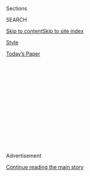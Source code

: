 <div id="app">

<div>

<div>

<div>

<div class="NYTAppHideMasthead css-1q2w90k e1suatyy0">

<div class="section css-ui9rw0 e1suatyy2">

<div class="css-eph4ug er09x8g0">

<div class="css-6n7j50">

</div>

<span class="css-1dv1kvn">Sections</span>

<div class="css-10488qs">

<span class="css-1dv1kvn">SEARCH</span>

</div>

[Skip to content](#site-content)[Skip to site index](#site-index)

</div>

<div id="masthead-section-label" class="css-1wr3we4 eaxe0e00">

[Style](https://www.nytimes.com/section/style)

</div>

<div class="css-10698na e1huz5gh0">

</div>

</div>

<div id="masthead-bar-one" class="section hasLinks css-15hmgas e1csuq9d3">

<div class="css-uqyvli e1csuq9d0">

</div>

<div class="css-1uqjmks e1csuq9d1">

</div>

<div class="css-9e9ivx">

[](https://myaccount.nytimes.com/auth/login?response_type=cookie&client_id=vi)

</div>

<div class="css-1bvtpon e1csuq9d2">

[Today’s Paper](https://www.nytimes.com/section/todayspaper)

</div>

</div>

</div>

</div>

<div data-aria-hidden="false">

<div id="site-content" role="main">

<div>

<div class="css-1aor85t" style="opacity:0.000000001;z-index:-1;visibility:hidden">

<div class="css-1hqnpie">

<div class="css-epjblv">

<span class="css-17xtcya">[Style](/section/style)</span><span class="css-x15j1o">|</span><span class="css-fwqvlz">Once
Science Fiction, Gene Editing Is Now a Looming Reality</span>

</div>

<div class="css-k008qs">

<div class="css-1iwv8en">

<span class="css-18z7m18"></span>

<div>

</div>

</div>

<span class="css-1n6z4y">https://nyti.ms/2WIuHOz</span>

<div class="css-1705lsu">

<div class="css-4xjgmj">

<div class="css-4skfbu" role="toolbar" data-aria-label="Social Media Share buttons, Save button, and Comments Panel with current comment count" data-testid="share-tools">

  - 
  - 
  - 
  - 
    
    <div class="css-6n7j50">
    
    </div>

  - 
  - 

</div>

</div>

</div>

</div>

</div>

</div>

<div id="NYT_TOP_BANNER_REGION" class="css-13pd83m">

</div>

<div id="top-wrapper" class="css-1sy8kpn">

<div id="top-slug" class="css-l9onyx">

Advertisement

</div>

[Continue reading the main story](#after-top)

<div class="ad top-wrapper" style="text-align:center;height:100%;display:block;min-height:250px">

<div id="top" class="place-ad" data-position="top" data-size-key="top">

</div>

</div>

<div id="after-top">

</div>

</div>

<div>

<div id="sponsor-wrapper" class="css-1hyfx7x">

<div id="sponsor-slug" class="css-19vbshk">

Supported by

</div>

[Continue reading the main story](#after-sponsor)

<div id="sponsor" class="ad sponsor-wrapper" style="text-align:center;height:100%;display:block">

</div>

<div id="after-sponsor">

</div>

</div>

<div class="css-186x18t">

</div>

<div class="css-1vkm6nb ehdk2mb0">

# Once Science Fiction, Gene Editing Is Now a Looming Reality

</div>

The prospect of erasing some disabilities and perceived deficiencies
hovers at the margins of what people consider ethically acceptable.

<div class="css-79elbk" data-testid="photoviewer-wrapper">

<div class="css-z3e15g" data-testid="photoviewer-wrapper-hidden">

</div>

<div class="css-1a48zt4 ehw59r15" data-testid="photoviewer-children">

![<span class="css-cnj6d5 e1z0qqy90" itemprop="copyrightHolder"><span class="css-1ly73wi e1tej78p0">Credit...</span><span><span>Hayley
Wall</span></span></span>](https://static01.nyt.com/images/2020/07/26/multimedia/00ADA-GENEEDITING/00ADA-GENEEDITING-articleLarge.jpg?quality=75&auto=webp&disable=upscale)

</div>

</div>

<div class="css-18e8msd">

<div class="css-vp77d3 epjyd6m0">

<div class="css-1baulvz">

By [<span class="css-1baulvz last-byline" itemprop="name">Katie
Hafner</span>](https://www.nytimes.com/by/katie-hafner)

</div>

</div>

  - July 22, 2020

  - 
    
    <div class="css-4xjgmj">
    
    <div class="css-d8bdto" role="toolbar" data-aria-label="Social Media Share buttons, Save button, and Comments Panel with current comment count" data-testid="share-tools">
    
      - 
      - 
      - 
      - 
        
        <div class="css-6n7j50">
        
        </div>
    
      - 
      - 
    
    </div>
    
    </div>

</div>

</div>

<div class="section meteredContent css-1r7ky0e" name="articleBody" itemprop="articleBody">

<div class="css-1fanzo5 StoryBodyCompanionColumn">

<div class="css-53u6y8">

*This article is part of a series exploring how the Americans With
Disabilities Act has shaped modern life for people with disabilities.*

</div>

</div>

<div class="audioFigureHeading">

### Listen to This Article

<span class="css-16qbtva">Audio Recording by Audm</span>

</div>

<div class="css-qe9gm7">

<div>

</div>

</div>

<div class="css-1fanzo5 StoryBodyCompanionColumn">

<div class="css-53u6y8">

*To hear more audio stories from publishers like The New York Times,
download*
[**](https://www.audm.com/?utm_source=nytmag&utm_medium=embed&utm_campaign=left_behind_draper)
[*Audm for iPhone or
Android*](https://www.audm.com/?utm_source=nyt&utm_medium=embed&utm_campaign=gene_editing_reality)*.*

Ask any expectant couple what they hope their baby will be, and one
answer is likely to be “healthy.”

But one gene gone awry can imperil a child’s health, causing serious
disease or a disability that leaves one more susceptible to health
issues. With advances in gene-editing technology, though, biomedicine is
entering an uncharted era in which a genetic mutation can be reversed,
not only for one person but also for subsequent generations.

</div>

</div>

<div class="css-1fanzo5 StoryBodyCompanionColumn">

<div class="css-53u6y8">

Public debate has swirled around genetic engineering since the first
experiments in gene splicing in the 1970s. But the debate has taken on
new urgency in recent years as gene modification has been simplified
with CRISPR (short for Clustered Regularly Interspaced Short Palindromic
Repeats) technology.

Scientists have compared the technology to word processing software: It
acts like a cursor placed next to a typo, capable of editing a gene at a
level so granular it can change a single letter in a long genetic
sequence.

While still highly theoretical when it comes to eliminating
disabilities, gene editing has drawn the attention of the disability
community. The prospect of erasing some disabilities and perceived
deficiencies hovers at the margins of what people consider ethically
acceptable.

“People are understandably very scared of it, of the many different
roads it could take us down as a society,” said Meghan Halley, a
bioethics researcher at Stanford University and mother of three
children, including a 5-year-old with a disability. “Broadly speaking,
this is always going to be problematic because of the many things that
disability means.”

CRISPR is widely seen as holding great promise for treating diseases
that until now have been intractable.

</div>

</div>

<div class="css-1fanzo5 StoryBodyCompanionColumn">

<div class="css-53u6y8">

There are two main types of CRISPR-based editing. One is the correction
of a gene in an individual living with a condition or disease. This is
known as somatic cell editing (“somatic” refers to the body). [In
June](https://www.npr.org/sections/health-shots/2020/06/23/877543610/a-year-in-1st-patient-to-get-gene-editing-for-sickle-cell-disease-is-thriving),
NPR reported that Victoria Gray, a woman with sickle cell disease,
experienced a significant decrease in her episodes of painful sickle
crises in the first year after gene-editing treatment.

In the future, Ms. Gray’s children or grandchildren may be able to take
advantage of the other type of CRISPR “fix”: an edit to the human germ
line. This involves making changes to a fertilized egg that not only
last<span class="css-8l6xbc evw5hdy0"> </span>through the life of an
individual but also are passed on to future generations.

This type of “inheritable” gene editing is inapplicable to conditions
like autism or diabetes, in which the hereditary component is caused by
many different genes. But it is suited to disorders caused by variation
in a single gene. Sickle cell disease fits into that category, as do
cystic fibrosis and Duchenne muscular dystrophy.

Yet bioethicists point out that inheritable gene editing raises large
societal questions, given the dire consequences of an error, as well as
the ethical questions that arise at the prospect of erasing disability
from human existence. There is also concern that gene editing for health
reasons will be out of reach for many because of its cost.

“There absolutely must be broad public discussions about whether we’re
ready to use something that has an unprecedented capability of making
changes that have the potential to be passed on to subsequent
generations,” said Dana Carroll, a biochemistry professor at the
University of Utah who is interim director of the Public Impact Program
at the Innovative Genomics Institute at the University of California,
Berkeley.

The debate grew more heated in 2018, after a scientist in China
announced the birth of the world’s first gene-edited babies — twin girls
— using CRISPR to give them immunity to H.I.V. The announcement
generated outrage around the world. In
[December 2019](https://www.nytimes.com/2019/12/30/business/china-scientist-genetic-baby-prison.html),
a court in China sentenced the scientist to three years in prison for
carrying out “illegal medical practices.”

</div>

</div>

<div class="css-1fanzo5 StoryBodyCompanionColumn">

<div class="css-53u6y8">

Last year, a group of scientists from seven countries called for a
[global moratorium](https://www.nature.com/articles/d41586-019-00726-5)
on changing inheritable DNA to make genetically modified children.

Professor Halley’s **** middle child, Philip, was born with multiple
anomalies of his gastrointestinal system. In addition, Philip has had a
succession of health complications, including a stroke just before age
2, leading his doctors to suspect a still-unidentified genetic disorder.

Families like hers, Professor Halley said, offer good examples of “very
ripe cognitive dissonance” around the topic of inheritable gene editing.
As a mother, she said, she would do anything to prevent the pain her son
has been through.

Yet she is aware of the inconsistency between that desire and her
unwillingness to “do anything that would take away him, take away who he
is,” she said. “And he is who he is partly because of the challenges he
has faced.”

Professor Halley acknowledged the inherent tension between the huge
benefits that gene-editing technology could bring in preventing serious
diseases and disabilities for which there is no treatment, and what she
calls the “potential risk of going down a road that feels uncomfortably
close to eugenics.”

Less ethically freighted are therapies to cure serious diseases in
people who are already living with them. “I think that there are
opportunities to use gene-editing technologies to treat genetic diseases
that don’t raise the societal implications of altering permanently
patterns of human inheritance,” said Dr. Alex Marson, director of the
Gladstone-UCSF Institute of Genomic Immunology in San Francisco.

</div>

</div>

<div class="css-1fanzo5 StoryBodyCompanionColumn">

<div class="css-53u6y8">

“This is an opportunity for patients to consent to these procedures and
be involved in the discussions about the risks and benefits in ways that
wouldn’t be possible by intervening in an embryo,” Dr. Marson said.
“Plus the modification wouldn’t be passed on to the patient’s sperm or
eggs. So it wouldn’t affect future generations.”

Yet, according to interviews with parents of children with disabilities,
as well as the children themselves, many are ambivalent about gene
editing in general.

Ruthie Weiss, 13, was born with oculocutaneous albinism, a genetic
disorder greatly impairing her vision that could theoretically be
addressed by CRISPR.

“If there was someone who could have waved a magic wand and made the
whole thing go away, we would have done that in an instant,” said Dr.
Ethan Weiss, Ruthie’s father. Yet now, Dr. Weiss said, having watched
Ruthie grow up, “We’re blessed to have her as she is.”

That ambivalence toward gene editing was reflected in a [2018 Pew
Research Center
survey](https://www.pewresearch.org/science/2018/07/26/public-views-of-gene-editing-for-babies-depend-on-how-it-would-be-used/),
which found that a majority of Americans approved of gene editing that
would result in direct health benefits while they considered the use of
such techniques to bolster a baby’s intelligence to be going “too far.”

The survey also found that the biggest worry was that gene editing would
be available only to those who could afford it.

</div>

</div>

<div class="css-1fanzo5 StoryBodyCompanionColumn">

<div class="css-53u6y8">

“That’s a critical ethical issue,” Dr. Marson said. “We have a real
responsibility when we develop these technologies to think about how to
make them scalable and accessible.”

Lizzie Nattinger and Fabrizio Pirolo, who live in Brooklyn, went through
a scare earlier this year when, during Ms. Nattinger’s pregnancy with
their first child, a routine ultrasound in the second trimester showed a
bowel abnormality in the fetus that might indicate a marker for cystic
fibrosis or Down syndrome.

Results of further testing came back showing no such markers, and their
son, Giacomo, was born in mid-June. But in the weeks that they were
facing uncertainty, the couple fretted over whether they might have to
choose between terminating the pregnancy and caring for and raising a
severely disabled child. “I already felt emotionally connected to the
baby,” Ms. Nattinger said. “It set off a chain of really big questions.”

Knowing that gene editing might be an option should their next child
need it leaves Ms. Nattinger and Mr. Pirolo without a clear answer.

“It’s a really tough, tough choice, looking at it in a vacuum, as an
individual, versus looking at it from a bigger societal perspective,”
Mr. Pirolo said. “I think those are really at odds with each other.”

Ruthie Weiss said that she had sympathy for parents, but that she would
not choose a different life for herself, even if she had the chance to
fix the gene mutation for herself and restore her vision. Nor, she
added, would she edit her children.

</div>

</div>

<div class="css-1fanzo5 StoryBodyCompanionColumn">

<div class="css-53u6y8">

“Of course parents don’t want their kid to suffer,” she said. “And there
are some things that I wish I could see. In certain situations, it’s
very inconvenient.” Ruthie plays a variety of sports, [including
basketball](https://twitter.com/ethanjweiss/status/1056641212256477184?lang=en),
she said, and she wouldn’t mind being able to see the basket. “But it’s
not like the cons outweigh the pros.”

Like Ruthie Weiss, Amanda Grys, who lives in Wisconsin, was born with
oculocutaneous albinism. Unlike Ruthie, Amanda is also on the autism
spectrum, and as an infant she had a form of epilepsy that caused
hundreds of seizures a day. Now 38, with the seizures under control,
Amanda Grys works as a cashier at Walgreens.

Her mother, Ellen Grys, said that if she had had the chance to edit the
embryo that carried the mutated gene, she would have chosen not to. “I
don’t like messing around with Mother Nature,” she said. “Because when
you start manipulating genes, at what point do you stop?”

-----

Katie Hafner, a former staff reporter for The New York Times, is
co-author with Matthew Lyon of “Where Wizards Stay Up Late: The Origins
of the Internet.”

</div>

</div>

</div>

<div>

</div>

<div>

</div>

<div>

</div>

<div>

<div id="bottom-wrapper" class="css-1ede5it">

<div id="bottom-slug" class="css-l9onyx">

Advertisement

</div>

[Continue reading the main story](#after-bottom)

<div id="bottom" class="ad bottom-wrapper" style="text-align:center;height:100%;display:block;min-height:90px">

</div>

<div id="after-bottom">

</div>

</div>

</div>

</div>

</div>

## Site Index

<div>

</div>

## Site Information Navigation

  - [© <span>2020</span> <span>The New York Times
    Company</span>](https://help.nytimes.com/hc/en-us/articles/115014792127-Copyright-notice)

<!-- end list -->

  - [NYTCo](https://www.nytco.com/)
  - [Contact
    Us](https://help.nytimes.com/hc/en-us/articles/115015385887-Contact-Us)
  - [Work with us](https://www.nytco.com/careers/)
  - [Advertise](https://nytmediakit.com/)
  - [T Brand Studio](http://www.tbrandstudio.com/)
  - [Your Ad
    Choices](https://www.nytimes.com/privacy/cookie-policy#how-do-i-manage-trackers)
  - [Privacy](https://www.nytimes.com/privacy)
  - [Terms of
    Service](https://help.nytimes.com/hc/en-us/articles/115014893428-Terms-of-service)
  - [Terms of
    Sale](https://help.nytimes.com/hc/en-us/articles/115014893968-Terms-of-sale)
  - [Site Map](https://spiderbites.nytimes.com)
  - [Help](https://help.nytimes.com/hc/en-us)
  - [Subscriptions](https://www.nytimes.com/subscription?campaignId=37WXW)

</div>

</div>

</div>

</div>

